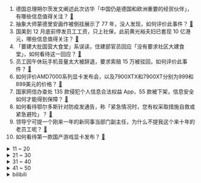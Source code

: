 1. 德国总理朔尔茨发文阐述此次访华「中国仍是德国和欧洲重要的经贸伙伴」，有哪些信息值得关注？ [:link:](https://www.zhihu.com/question/564396096)
2. 抽象大师蒙德里安画作被倒挂展示了 77 年，没人发现，如何评价此事件？ [:link:](https://www.zhihu.com/question/564437658)
3. 国美到 12 月底前停发员工工资，只上社保，此前黄光裕夫妇已套现 10 亿港元，哪些信息值得关注？ [:link:](https://www.zhihu.com/question/564456911)
4. 「要建大批国营大食堂」系误读，住建部官员回应「没有要求社区大建食堂」，如何看待这一回应？ [:link:](https://www.zhihu.com/question/564392296)
5. 员工因午休玩手机音量太大被辞退，要求索赔 15 万被驳回，如何评价此事件？ [:link:](https://www.zhihu.com/question/564380906)
6. 如何评价AMD7000系列显卡发布会，以及7900XTX和7900XT分别为999和899美元的价格？ [:link:](https://www.zhihu.com/question/564557532)
7. 国家网信办查处 135 款侵犯个人信息合法权益 App，55 款被下架，信息安全如何才能得到保障？ [:link:](https://www.zhihu.com/question/564411796)
8. 如何看待鄂尔多斯针对防疫发通告，称「紧急情况时，您有权采取措施自救或紧急避险」？ [:link:](https://www.zhihu.com/question/564475692)
9. 领导宁可提一个刚来一年的新同事当部门副主任，为什么不提我这个来十年的老员工呢？ [:link:](https://www.zhihu.com/question/458785731)
10. 如何看待第一款国产游戏显卡发布？ [:link:](https://www.zhihu.com/question/564447456)
<details>
<summary>11 ~ 20</summary>

11. 多家核酸企业应收账款超净利润，A 股 8 家核酸检测企业中 6 家净利润增长翻倍，透露出哪些信息？ [:link:](https://www.zhihu.com/question/564415645)
12. 把《英雄联盟》诺手放到《DOTA》里是个什么强度的英雄? [:link:](https://www.zhihu.com/question/564393946)
13. 河南新郑女教师上网课后猝死，疑有参与者发声「骂人就有钱」，反映出什么问题？如何加强监管？ [:link:](https://www.zhihu.com/question/564562805)
14. 22-23 赛季 NBA 勇士 129:130 不敌魔术，遭遇四连败，如何评价这场比赛？ [:link:](https://www.zhihu.com/question/564561792)
15. 学习写作最快的方法是什么? [:link:](https://www.zhihu.com/question/471434506)
16. 考研国家线公布后应当给导师发邮件吗，有什么注意事项？ [:link:](https://www.zhihu.com/question/389247690)
17. 一个人带娃会给宝宝看动画片吗？ [:link:](https://www.zhihu.com/question/557600475)
18. 被保护得太好的人是怎样的？ [:link:](https://www.zhihu.com/question/361237080)
19. 如果你拥有足够过完一生的钱，你是会选择享乐，还是继续工作？ [:link:](https://www.zhihu.com/question/564258969)
20. 韩国梨泰院踩踏事件中夜店老板拒绝开门救人，如果你是老板会开门吗？ [:link:](https://www.zhihu.com/question/563623866)
</details>
<details>
<summary>21 ~ 30</summary>

21. 如果看待《原神》3.2版上线首日，小草神纳西妲中日韩登顶，北美第二，单日流水创开服新高？ [:link:](https://www.zhihu.com/question/564428657)
22. 10 月销量前三的新能源车企未见「蔚小理」，哪吒汽车登顶，哪些信息值得关注？ [:link:](https://www.zhihu.com/question/564257031)
23. 不在同一个学校，特别好的友谊真的会慢慢变淡吗？ [:link:](https://www.zhihu.com/question/557602214)
24. 可以给一些考研的忠告吗？ [:link:](https://www.zhihu.com/question/368896228)
25. 如何评价中国一男子在塞尔维亚殴打女儿被捕，辩解称「行为在中国可接受」？如何看待「棍棒」教育？ [:link:](https://www.zhihu.com/question/564160268)
26. 如何看待《王者荣耀世界》实机画面泄露？ [:link:](https://www.zhihu.com/question/563986142)
27. 90 后女孩因隔离错过毕业申报致法律职业资格申请被拒，因此起诉福州司法局，法律角度如何解读？ [:link:](https://www.zhihu.com/question/564320615)
28. 如何评价S12世界赛12ban女警后，uzi的风评有所回升？ [:link:](https://www.zhihu.com/question/563888003)
29. 你会原谅校园暴力的人吗？ [:link:](https://www.zhihu.com/question/336330508)
30. 31 省份前三季度 GDP 出炉，广东全国第一，18 省增速跑赢全国，还有哪些信息值得关注？ [:link:](https://www.zhihu.com/question/564392686)
</details>
<details>
<summary>31 ~ 40</summary>

31. 不停抄写背单词真的科学吗？如何正确、高效地背诵单词呢？ [:link:](https://www.zhihu.com/question/30095080)
32. 煮饺子为什么要多次加水？ [:link:](https://www.zhihu.com/question/27911488)
33. 如何看待 11 月 1 日柯洁在野狐主动从 10 段降为 9 段？ [:link:](https://www.zhihu.com/question/564069865)
34. 央行行长称香港现在是未来仍将是重要的国际金融中心，是连接内地和国际市场的重要桥梁，释放了哪些信号？ [:link:](https://www.zhihu.com/question/564111939)
35. 杨波因被网友吐槽「笑话裁缝」，下一季《脱口秀大会》可能不讲 one liner了，你支持他的选择吗？ [:link:](https://www.zhihu.com/question/564250630)
36. 还有两个月就考研，现在才开始准备的话，来得及吗? [:link:](https://www.zhihu.com/question/36128143)
37. 很喜欢游戏，想转行做全职游戏主播，大家有什么建议吗？ [:link:](https://www.zhihu.com/question/564245418)
38. 《王者荣耀》职业选手与业余爱好者的差距有多大？ [:link:](https://www.zhihu.com/question/564262261)
39. 如何评价原神3.2剧情艾尔海森谋略的表现，与同为军师设定的心海表现有何不同？ [:link:](https://www.zhihu.com/question/564344761)
40. 达科为披露核酸检测病毒采样管单价仅为 1.95 元/支，价格下降了 35.15% ，哪些信息值得关注？ [:link:](https://www.zhihu.com/question/564430697)
</details>
<details>
<summary>41 ~ 50</summary>

41. 现代方便面要是到了古代适合作为军粮吗？ [:link:](https://www.zhihu.com/question/507516738)
42. 三个人的友谊永远长久吗？ [:link:](https://www.zhihu.com/question/557281503)
43. 如何评价电视剧《都挺好》？ [:link:](https://www.zhihu.com/question/314211758)
44. 在小学阶段有没有必要让孩子做家务？ [:link:](https://www.zhihu.com/question/562442153)
45. 加拿大要求 3 家中资企业撤资，外交部回应「敦促加方停止对中国企业的无理打压」，有哪些信息值得关注？ [:link:](https://www.zhihu.com/question/564430095)
46. 双 11 即将到来，有什么性比价高的好喝牛奶值得推荐吗? [:link:](https://www.zhihu.com/question/561819231)
47. 《斗破苍穹》、《斗罗大陆》并称「国漫双斗」，你怎么看？ [:link:](https://www.zhihu.com/question/564227812)
48. 你有什么别人不会的「绝活」吗？ [:link:](https://www.zhihu.com/question/562815454)
49. 久坐导致的腰疼怎么样缓解？ [:link:](https://www.zhihu.com/question/551557864)
50. 象棋在国外难以流行的原因是不是因为汉语元素太重？ [:link:](https://www.zhihu.com/question/557270152)
</details><details>
<summary>bilibili</summary>

1. 《原神》角色演示-「纳西妲：无垠无忧」 [:link:](//www.bilibili.com/video/BV1PP4y1U7qA)
2. CSGO玉麒麟本麟上线 [:link:](//www.bilibili.com/video/BV1kG411A75E)
3. 摆！ [:link:](//www.bilibili.com/video/BV1Re4y1y7Tf)
4. “喜欢这种氛围感，雨声很大内心却很平静～” [:link:](//www.bilibili.com/video/BV1dR4y1Q7vZ)
5. ⚡️ 小 老 鼠 也 很 可 爱 ⚡️ [:link:](//www.bilibili.com/video/BV1xG4y1h7Kj)
6. 喝醉后的行为有多离谱？我们把自己灌醉后记录了下来 [:link:](//www.bilibili.com/video/BV19e4y1y7HV)
7. 猫猫怎么可以这么倒霉！ [:link:](//www.bilibili.com/video/BV15P4y1m7r9)
8. 原神尘歌壶花海秋千免费复制码，点击领取 [:link:](//www.bilibili.com/video/BV1ge4y1t7RV)
9. 扫码点餐默认勾选“餐具费”？我的钱包不能我做主？ [:link:](//www.bilibili.com/video/BV1dP4y1m7XD)
10. “我肯定在几百年前就判过你刑” [:link:](//www.bilibili.com/video/BV1SP411A7Lv)
<details>
<summary>11 ~ 20</summary>

11. 海澜之家空中变装 [:link:](//www.bilibili.com/video/BV1eg41167nC)
12. 今年最离谱的一餐！小伙买单差点哭了..... [:link:](//www.bilibili.com/video/BV12D4y147GS)
13. 谁是斯诺登的老前辈？【硬核狠人42】 [:link:](//www.bilibili.com/video/BV1QV4y1g7qH)
14. 发生踩踏事故，到底该用什么自救姿态 [:link:](//www.bilibili.com/video/BV1mY411f7vt)
15. 我证明！新闻里说的是事实！中国空间站真的就像搭积木一样 [:link:](//www.bilibili.com/video/BV1a8411Y7Go)
16. 【原神】草神纳西妲武器伤害期望对比+圣遗物选择，流浪乐章再次证明了自己（魔导绪论是把好武器诶 [:link:](//www.bilibili.com/video/BV1kD4y147fA)
17. 人过了20岁，就不能吃得像个小孩子了。 [:link:](//www.bilibili.com/video/BV1at4y1M7hx)
18. 小僵尸出没！ε-(´∀｀; )神的随波逐流～ [:link:](//www.bilibili.com/video/BV1Xe411G7t4)
19. 店里敢卖500一只的鸡，自己在家做，能省多少钱？ [:link:](//www.bilibili.com/video/BV1WG4y1h7Tt)
20. 起诉甲方爸爸 [:link:](//www.bilibili.com/video/BV1gd4y1C7W1)
</details>
<details>
<summary>21 ~ 30</summary>

21. 是时候让舍友懂得如何做一个合格的大学生了 [:link:](//www.bilibili.com/video/BV1Xd4y1k7Je)
22. 【花样滑冰】| 约尔花滑 ❤ 纵享丝滑 [:link:](//www.bilibili.com/video/BV1zm4y1c7qx)
23. NASA、纳粹、麻省理工，火箭为何从东方升起？【钱学森上】【正经比比】 [:link:](//www.bilibili.com/video/BV1u14y1L7wg)
24. 心理学大师教你如何用多巴胺自律上瘾？ [:link:](//www.bilibili.com/video/BV1iG4y1b7Np)
25. 论一个Bbox全国冠军用嘴巴模仿歌曲有多像 [:link:](//www.bilibili.com/video/BV1te4y147QZ)
26. 新人up大一第一次30s动画作业 [:link:](//www.bilibili.com/video/BV1uP4y1m73P)
27. 赏～ [:link:](//www.bilibili.com/video/BV1Bd4y1c7s7)
28. 你 这 是 玩 命 [:link:](//www.bilibili.com/video/BV18v4y1D7vG)
29. 《明日方舟》EP - Thorns In You [:link:](//www.bilibili.com/video/BV1Ld4y1C7kY)
30. 哪有什么恐怖故事，不过是吃人的礼教罢了「丝滑变装」 [:link:](//www.bilibili.com/video/BV12D4y147J1)
</details>
<details>
<summary>31 ~ 40</summary>

31. 画一幅画纪念童年时期最爱的电影和角色 [:link:](//www.bilibili.com/video/BV1BD4y1b7os)
32. 无意间，翻抽屉发现一张五年前的底片，太棒了，学习#手机摄影 #我没选错 [:link:](//www.bilibili.com/video/BV17g41167sy)
33. 【凤凰传奇农家乐】满满一锅牛排的【铁锅焖面】 [:link:](//www.bilibili.com/video/BV1rD4y147iD)
34. 盾山航天皮肤CG首发！星辰大海，永不止步！ [:link:](//www.bilibili.com/video/BV1De4y1y7vJ)
35. 蓝色妖姬切尔西！不要给我丢垃圾！ [:link:](//www.bilibili.com/video/BV1vm4y1c7Rk)
36. “她说了一句话，全校听完之后都炸了...” [:link:](//www.bilibili.com/video/BV1jG411A7aZ)
37. 【原神童话】森林，会记住一切 [:link:](//www.bilibili.com/video/BV1MD4y187xh)
38. 卧 龙 凤 雏 [:link:](//www.bilibili.com/video/BV1tG4y1b7gb)
39. 开服3年老玩家，当我看了方舟动画第1集后...... [:link:](//www.bilibili.com/video/BV1xt4y1M73y)
40. 国剧终于有手刃所有恶人的反派女主了！！看起来人畜无害 结果是全剧的大boss ！划破喉咙那一刀真的利落到吓人！ [:link:](//www.bilibili.com/video/BV12G4y1b7LF)
</details>
<details>
<summary>41 ~ 50</summary>

41. 因为淋过雨，所以要把他的伞撕的稀巴烂。 [:link:](//www.bilibili.com/video/BV16t4y1M7W7)
42. 【原神】看好了，小草神是这样玩的！ [:link:](//www.bilibili.com/video/BV1ZV4y1g7D2)
43. 和好友换装后，我疯了！ [:link:](//www.bilibili.com/video/BV1GD4y187wt)
44. 异地多年终于在村里办了婚礼，老公竟当场挑衅老丈人！ [:link:](//www.bilibili.com/video/BV1Yg41167jJ)
45. 【原神】劫波莲速刷路线（懒人拍照版）【小草神纳西妲突破材料】 [:link:](//www.bilibili.com/video/BV1f84y1i7e8)
46. 你管这叫刮刮乐？ [:link:](//www.bilibili.com/video/BV1wK411S7HU)
47. “当年星爷的这部电影，现在回头看看真是细节满满！” [:link:](//www.bilibili.com/video/BV1uV4y137rX)
48. 祝喜欢eva的你万圣节快乐 [:link:](//www.bilibili.com/video/BV1nP411w7Db)
49. 有些事对小学生来说太幼稚，对大学生刚刚好 [:link:](//www.bilibili.com/video/BV1LG4y1b7LG)
50. 由于不停的绝育，不到3个月，已累计为2次猫车的猫猫绝育1000多只 [:link:](//www.bilibili.com/video/BV1884y1i7Em)
</details>
<details>
<summary>51 ~ 60</summary>

51. 美国的切尔西到底能不能踩？ [:link:](//www.bilibili.com/video/BV11d4y1c7R1)
52. 原来灰姑娘是这样变成公主的 [:link:](//www.bilibili.com/video/BV1ZD4y147aX)
53. 五 花 肉 天 花 板 [:link:](//www.bilibili.com/video/BV1zg41167qk)
54. 芬兰买房记来啦！芬兰家人地锅鸡大战太过瘾！被爆辣血鸭惊艳到狂喜！狂舔手指！全家人疯狂爱上瓦罐汤！ [:link:](//www.bilibili.com/video/BV1rd4y1c7gZ)
55. 当阿拉伯人来中国发大财 [:link:](//www.bilibili.com/video/BV1FG4y187JG)
56. 这只老猫真是浑身都是特色耶！！ [:link:](//www.bilibili.com/video/BV1SG411A7wX)
57. 【你有毛病吧】轮到识宝来给大家洗脑了！！ [:link:](//www.bilibili.com/video/BV1RR4y1Q7Wk)
58. 谨以此片沉痛悼念陆树铭先生 [:link:](//www.bilibili.com/video/BV1sd4y1C7bF)
59. 外网沸腾！散兵冲上全球38国热搜榜！立绘点赞破历史记录！外网散兵厨过大年庆祝散兵实装！【快讯】 [:link:](//www.bilibili.com/video/BV1L14y1V7Nv)
60. 偷偷整蛊女友一整天！被发现后她居然… [:link:](//www.bilibili.com/video/BV1z84y1i75h)
</details>
<details>
<summary>61 ~ 70</summary>

61. 【原神】劫波莲究极懒人拍照采集路线！拍照隔空取物！纳西妲突破材料劫波莲高效收集路线！ [:link:](//www.bilibili.com/video/BV1vm4y1c7zL)
62. 《三国演义》关羽扮演者陆树铭去世 享年66岁 [:link:](//www.bilibili.com/video/BV1BG411A7Yw)
63. 160‖100给大家看看真实身材是什么样子的，不要焦虑 [:link:](//www.bilibili.com/video/BV1ev4y1D76G)
64. 被抓怎么办？给你送盒饭，漠叔真下海拍片了 [:link:](//www.bilibili.com/video/BV1qg411z7ti)
65. 【明日方舟】尝试剪一种很新的东西 [:link:](//www.bilibili.com/video/BV1nv4y1D7A3)
66. 小猫咪太过可爱都是因为得病了！！！ [:link:](//www.bilibili.com/video/BV1Bv4y1D7dF)
67. 孙悟空全新单曲《悟·心》 [:link:](//www.bilibili.com/video/BV1oP4y1m7dL)
68. 飞到土耳其吃正宗的土耳其烤肉 就是爽 [:link:](//www.bilibili.com/video/BV1Le4y1t7f2)
69. 鉴定评论区热门沙雕网友头像【阅片无数特别篇】 [:link:](//www.bilibili.com/video/BV1De4y147vA)
70. 在素食主义者面前跪着吃炸鸡，他好虔诚，我哭死 [:link:](//www.bilibili.com/video/BV1gg41167CZ)
</details>
<details>
<summary>71 ~ 80</summary>

71. 【亡灵茶话会】万圣歌剧盛大开演，听完起鸡皮疙瘩了！ [:link:](//www.bilibili.com/video/BV1qW4y177t6)
72. 今天给羊点个外卖 [:link:](//www.bilibili.com/video/BV1EW4y177Ko)
73. 假如皇上听了疯丫头主题曲《彩色翅膀》 [:link:](//www.bilibili.com/video/BV1mD4y1b7J6)
74. 花2000元买个18斤石斑鱼头，做成剁椒鱼头，一口下去惊艳了！ [:link:](//www.bilibili.com/video/BV1Ld4y1C7PT)
75. 电影最TOP：阿汤哥是怎样炼成的？全网最全汤姆•克鲁斯盘点 [:link:](//www.bilibili.com/video/BV1vm4y1c7xh)
76. 台州.新荣记  厨子探店¥990 [:link:](//www.bilibili.com/video/BV148411h7nC)
77. 眼镜妆容新思路 [:link:](//www.bilibili.com/video/BV1xP4y1m74m)
78. “有人看段子，有人照镜子” [:link:](//www.bilibili.com/video/BV1jd4y1c7EQ)
79. 万  圣  只  因 [:link:](//www.bilibili.com/video/BV1uV4y1V71m)
80. 当时的我尴尬的甚至可以用脚趾头扣出三室一厅！ [:link:](//www.bilibili.com/video/BV1LP4y1U74J)
</details>
<details>
<summary>81 ~ 90</summary>

81. 《玄不改非，氪不改命！》 [:link:](//www.bilibili.com/video/BV1HW4y177Jo)
82. 大学老师查学生逃课新套路：反向签到 [:link:](//www.bilibili.com/video/BV1N8411h77b)
83. 对！22年年度最强五星！最精简的草神硬核攻略及抽取建议【原神】 [:link:](//www.bilibili.com/video/BV1Ze4y127NG)
84. 法语版《爱人错过》？ [:link:](//www.bilibili.com/video/BV1xe4y1t78Y)
85. 他只是在害怕回到过去啊【原神/散兵】 [:link:](//www.bilibili.com/video/BV1eg411678i)
86. 继后·那拉氏：帝后反目，乾隆能有多绝情？【乾隆往事】 [:link:](//www.bilibili.com/video/BV1BW4y177B7)
87. 全球十大女富豪，我看看有谁不想努力了？ [:link:](//www.bilibili.com/video/BV1XP4y1m7sD)
88. 这该死的丝滑！根本停不下来【第一届蒙蒙太奇混剪比赛】 [:link:](//www.bilibili.com/video/BV1c84y1q7X1)
89. 深度|| 司马家族“必然兴旺”的乱世算法 [:link:](//www.bilibili.com/video/BV1n8411Y7SZ)
90. 【MC逐帧动画】看到最后有让你宅在家的角色或游戏吗？ [:link:](//www.bilibili.com/video/BV1XG4y1h7G6)
</details>
<details>
<summary>91 ~ 100</summary>

91. 生腌三文鱼这么吃好过瘾，拌饭吃停不下来！ [:link:](//www.bilibili.com/video/BV1Yg41167QK)
92. 侧躺会扎穿心脏吗？ [:link:](//www.bilibili.com/video/BV1nP4y1m7tm)
93. 红隼连续两年在同一阳台筑巢产卵抚养后代 [:link:](//www.bilibili.com/video/BV1kY411f7U5)
94. 我把镜子搬到大街上 邀请路人一起照镜子 [:link:](//www.bilibili.com/video/BV1fV4y1G7vu)
95. 【原神揭开】草神究竟强在哪？纳西妲全方位攻略 [:link:](//www.bilibili.com/video/BV11d4y1c7hV)
96. 谈 了 恋 爱 的 男 人 果 然 藏 不 住 事 啊 许 嵩 。 [:link:](//www.bilibili.com/video/BV1jd4y1C7aD)
97. 【巫师】肖战的资本博弈 [:link:](//www.bilibili.com/video/BV1bG4y1b7i5)
98. 海王同事请我吃三叉戟烤串【凭啥排长队ep03-趣味牛羊】 [:link:](//www.bilibili.com/video/BV1fe4y147E5)
99. 东北人哪会夹子音呐 [:link:](//www.bilibili.com/video/BV1G84y1q7Jk)
100. 【B限】60万纪念！！超天酱首次中文直播 [:link:](//www.bilibili.com/video/BV1XV4y1g7Yt)
</details></details>